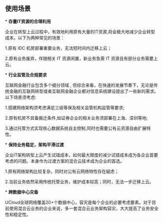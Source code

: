 

## 使用场景

\* **存量IT资源的合理利用**

企业在转型上云过程中，有效地利用原有大量的IT资源,将会极大地减少企业转型成本。以下为两种常见的场景：

1.原有 IDC 机房部署重要业务，无法短时间内迁移上云；

2.原有业务废弃，伴随相关 IT 资源闲置，新业务急需 IT 资源且有部分业务需要上云。

\* **行业监管及合规要求**

互联网金融行业包含多个细分领域 ,
但综合来看，在快速的发展节奏下，无论是传统金融的互联网转型或者互联网金融企业都对信息系统建设提出了一些新的需求。以下场景须考虑:

1.搭建网络架构须考虑满足三级等保及相关监管机构监管等要求;

2.原有机房不具备搬迁条件,如证券企业的相关业务须部署在上海、深圳等地;

3.通过托管方式实现核心数据系统自主控制,同时也需要公有云资源自由扩展特性。

\* **保持业务稳定，架构平滑过渡**

企业IT架构转型上云产生试错成本，如何最大限度的减少试错成本成为各企业首要考虑的问题。本身作为过渡方案的混合云技术成为企业的首选。

1.原有网络架构比较复杂，同时对公有云网络特性存在疑虑；

2.当前业务依然采用传统托管业务，维护成本较高；同时，无法一步迁移上云。

\* **跨数据中心灾备**

UCloud全球网络覆盖20+个数据中心，容灾是每个企业的必要考虑要素。对于目前使用混合云业务的企业来说，多一套混合云业务架构容灾，大大提高了业务安全性和稳定性。
